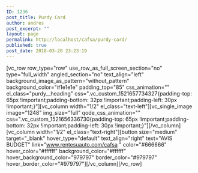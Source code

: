 ```yaml
---
ID: 1236
post_title: Purdy Card
author: andres
post_excerpt: ""
layout: page
permalink: http://localhost/cafsa/purdy-card/
published: true
post_date: 2018-03-20 23:23:19
---
```

[vc_row row_type="row" use_row_as_full_screen_section="no" type="full_width" angled_section="no" text_align="left" background_image_as_pattern="without_pattern" background_color="#1e1e1e" padding_top="85" css_animation="" el_class="purdy__heading" css=".vc_custom_1521657734327{padding-top: 65px !important;padding-bottom: 32px !important;padding-left: 30px !important;}"][vc_column width="1/2" el_class="text-left"][vc_single_image image="1248" img_size="full" qode_css_animation="" css=".vc_custom_1521656336730{padding-top: 65px !important;padding-bottom: 32px !important;padding-left: 30px !important;}"][/vc_column][vc_column width="1/2" el_class="text-right"][button size="medium" target="_blank" hover_type="default" text_align="right" text="AVIS BUDGET" link="www.rentesuauto.com/cafsa " color="#666666" hover_color="#ffffff" background_color="#ffffff" hover_background_color="979797" border_color="#979797" hover_border_color="#979797"][/vc_column][/vc_row]